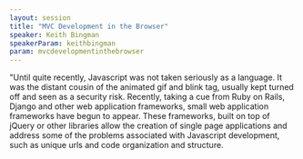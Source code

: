 ```yaml
---
layout: session
title: "MVC Development in the Browser"
speaker: Keith Bingman
speakerParam: keithbingman
param: mvcdevelopmentinthebrowser
---
```


"Until quite recently, Javascript was not taken seriously as a language. It was the distant cousin of the animated gif and blink tag, usually kept turned off and seen as a security risk. Recently, taking a cue from Ruby on Rails, Django and other web application frameworks, small web application frameworks have begun to appear. These frameworks, built on top of jQuery or other libraries allow the creation of single page applications and address some of the problems associated with Javascript development, such as unique urls and code organization and structure.
